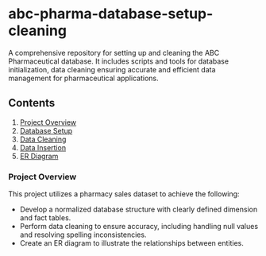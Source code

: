# abc-pharma-database-setup-cleaning
A comprehensive repository for setting up and cleaning the ABC Pharmaceutical database. It includes scripts and tools for database initialization, data cleaning ensuring accurate and efficient data management for pharmaceutical applications.

## Contents

1. [Project Overview](#project-overview)
2. [Database Setup](#database-setup)
3. [Data Cleaning](#data-cleaning)
4. [Data Insertion](#data-insertion)
5. [ER Diagram](#er-diagram)

### Project Overview 

This project utilizes a pharmacy sales dataset to achieve the following:

 - Develop a normalized database structure with clearly defined dimension and fact tables.
 - Perform data cleaning to ensure accuracy, including handling null values and resolving spelling inconsistencies.
 - Create an ER diagram to illustrate the relationships between entities.
